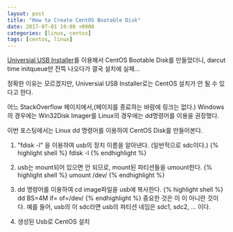 ```yaml
---
layout: post
title: "How to Create CentOS Bootable Disk"
date: 2017-07-01 19:09 +0900
categories: [linux, centos]
tags: [centos, linux]
---
```


[Universial USB Installer]를 이용해서 CentOS Bootable Disk를 만들었더니,
darcut time initqueue만 잔뜩 나오다가 결국 설치에 실패...

정확한 이유는 모르겠지만, Universial USB Installer로는 CentOS 설치가 안 될 수 있다고 한다.

어느 StackOverflow 페이지에서,(페이지를 종료하는 바람에 링크는 없다.)
Windows의 경우에는 Win32Disk Imager를
Linux의 경우에는 dd명령어를 이용을 권장했다.

이번 포스팅에서는 Linux dd 명령어를 이용하여 CentOS Disk를 만들어본다.

1) "fdisk -l" 을 이용하여 usb의 장치 이름을 알아낸다. (일반적으로 sdc이다.)
{% highlight shell %}
fdisk -l
{% endhighlight %}
2) usb는 mount되어 있으면 안 되므로, mount된 파티션들을 umount한다.
{% highlight shell %}
umount /dev/<device partition name>
{% endhighlight %}
3) dd 명령어를 이용하여 cd image파일을 usb에 복사한다.
{% highlight shell %}
dd BS=4M if=<path to image file> of=/dev/<device name>
{% endhighlight %}
중요한 것은 <device name>이 <device partition name>이 아니란 것이다.
예를 들어, usb의 <device name>이 sdc라면 usb의 파티션 네임은 sdc1, sdc2, ... 이다.

4) 생성된 Usb로 CentOS 설치

[Universial USB Installer]: https://www.pendrivelinux.com/universal-usb-installer-easy-as-1-2-3/
